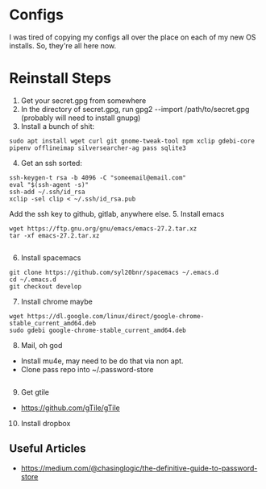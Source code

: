 # Configs
I was tired of copying my configs all over the place on each of my new OS installs. So, they're all here now.

# Reinstall Steps

1. Get your secret.gpg from somewhere
2. In the directory of secret.gpg, run gpg2 --import /path/to/secret.gpg (probably will need to install gnupg)
3. Install a bunch of shit:
```
sudo apt install wget curl git gnome-tweak-tool npm xclip gdebi-core pipenv offlineimap silversearcher-ag pass sqlite3
```
4. Get an ssh sorted:

```
ssh-keygen-t rsa -b 4096 -C "someemail@email.com"
eval "$(ssh-agent -s)"
ssh-add ~/.ssh/id_rsa
xclip -sel clip < ~/.ssh/id_rsa.pub
```

Add the ssh key to github, gitlab, anywhere else.
5. Install emacs
```
wget https://ftp.gnu.org/gnu/emacs/emacs-27.2.tar.xz
tar -xf emacs-27.2.tar.xz 


```
6. Install spacemacs

```
git clone https://github.com/syl20bnr/spacemacs ~/.emacs.d
cd ~/.emacs.d
git checkout develop
```

7. Install chrome maybe

```
wget https://dl.google.com/linux/direct/google-chrome-stable_current_amd64.deb
sudo gdebi google-chrome-stable_current_amd64.deb
```

8. Mail, oh god

* Install mu4e, may need to be do that via non apt.
* Clone pass repo into ~/.password-store

```
```
9. Get gtile

* https://github.com/gTile/gTile

10. Install dropbox

## Useful Articles

* https://medium.com/@chasinglogic/the-definitive-guide-to-password-store
